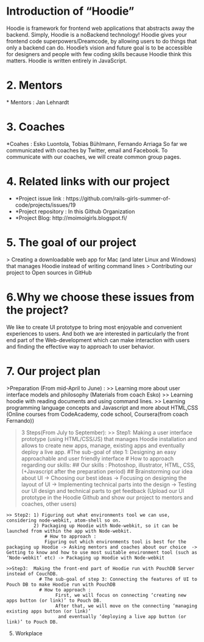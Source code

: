 <h1>Introduction of “Hoodie”</h1> 
    Hoodie is framework for frontend web applications that abstracts away the backend.  
    Simply, Hoodie is a noBackend technology! 
    Hoodie gives your frontend code superpowers/Dreamcode, 
    by allowing users to do things that only a backend can do.
    Hoodie’s vision and future goal is to be accessible for designers and
    people with few coding skills because Hoodie think this matters.
    Hoodie is written entirely in JavaScript.

<h1>2. Mentors</h1>  
 * Mentors : Jan Lehnardt

<h1>3. Coaches</h1> 
  *Coahes : Esko Luontola, Tobias Bühlmann, Fernando Arriaga
    So far we communicated with coaches by Twitter, email and Facebook.  
    To communicate with our coaches, we will create common group pages.
 
<h1>4. Related links with our project</h1> 
<ul>
<li>*Project issue link : https://github.com/rails-girls-summer-of-code/projects/issues/19</li>
<li>*Project repository : In this Github Organization</li>
<li>*Project Blog: http://moimoigirls.blogspot.fi/</li>
</ul>


<h1>5. The goal of our project</h1>
> Creating a downloadable web app for Mac (and later Linux and Windows)
  that manages Hoodie instead of writing command lines 
> Contributing our project to Open sources in GitHub

<h1>6.Why we choose these issues from the project?</h1>
We like to create UI prototype to bring most enjoyable and convenient experiences to users.
And both we are interested in particularly the front end part of the Web-development
which can make interaction with users and finding the effective way to approach to user behavior. 

<h1>7. Our project plan</h1>
 >Preparation (From mid-April to June) :
	>> Learning more about user interface models and philosophy (Materials from coach Esko) 
        >> Learning hoodie with reading documents and using command lines.
        >> Learning programming language concepts and Javascript and more about HTML,CSS 
             (Online courses from CodeAcademy, code school, Coursera(from coach Fernando))

> 3 Steps(From July to September):
    >> Step1: Making a user interface prototype (using HTML/CSS/JS) that manages Hoodie installation and allows to create new apps, manage, existing apps           and eventually deploy a live app.
            #The sub-goal of step 1: Designing an easy approachable and user friendly interface
            # How to approach regarding our skills:
                 ## Our skills :  Photoshop, illustrator, HTML, CSS, (+Javascript after the preparation period) 
                 ## Brainstorming our idea about UI -> Choosing our best ideas -> Focusing on designing the layout of UI -> Implementing technical parts into the design -> Testing our UI design and technical parts to get feedback (Upload our UI prototype in the Hoodie Github and show our project to mentors and coaches, other users)  

    >> Step2: 1) Figuring out what environments tool we can use, considering node-webkit, atom-shell so on. 
              2) Packaging up Hoodie with Node-webkit, so it can be launched from within the app with Node-webkit.
                  # How to approach : 
                  Figuring out which environments tool is best for the packaging up Hoodie -> Asking mentors and coaches about our choice  -> Getting to know and how to use most suitable environment tool (such as ‘Node-webkit’ etc) -> Packaging up Hoodie with Node-webkit 

    >>Step3:  Making the front-end part of Hoodie run with PouchDB Server instead of CouchDB.
                # The sub-goal of step 3: Connecting the features of UI to Pouch DB to make Hoodie run with PouchDB
                # How to approach : 
                      First, we will focus on connecting ‘creating new apps button (or link)’ to Pouch DB. 
                      After that, we will move on the connecting ‘managing existing apps button (or link)’ 
                       and eventually ‘deploying a live app button (or link)’ to Pouch DB.
5. Workplace 
